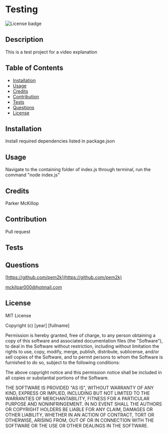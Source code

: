 # Testing
![License badge](https://img.shields.io/static/v1?label=License&message=MIT&color=brightgreen)

## Description

This is a test project for a video explanation


## Table of Contents

- [Installation](#installation)
- [Usage](#usage)
- [Credits](#credits)
- [Contribution](#contribution)
- [Tests](#tests)
- [Questions](#questions)
- [License](#license)


## Installation

Install required dependencies listed in package.json

## Usage

Navigate to the containing folder of index.js through terminal, run the command "node index.js"



## Credits

Parker McKillop

## Contribution

Pull request

## Tests



## Questions

[https://github.com/pem2k](https://github.com/pem2k)

[mckilpar000@hotmail.com](mailto:mckilpar000@hotmail.com)


## License
MIT License

Copyright (c) [year] [fullname]

Permission is hereby granted, free of charge, to any person obtaining a copy
of this software and associated documentation files (the "Software"), to deal
in the Software without restriction, including without limitation the rights
to use, copy, modify, merge, publish, distribute, sublicense, and/or sell
copies of the Software, and to permit persons to whom the Software is
furnished to do so, subject to the following conditions:

The above copyright notice and this permission notice shall be included in all
copies or substantial portions of the Software.

THE SOFTWARE IS PROVIDED "AS IS", WITHOUT WARRANTY OF ANY KIND, EXPRESS OR
IMPLIED, INCLUDING BUT NOT LIMITED TO THE WARRANTIES OF MERCHANTABILITY,
FITNESS FOR A PARTICULAR PURPOSE AND NONINFRINGEMENT. IN NO EVENT SHALL THE
AUTHORS OR COPYRIGHT HOLDERS BE LIABLE FOR ANY CLAIM, DAMAGES OR OTHER
LIABILITY, WHETHER IN AN ACTION OF CONTRACT, TORT OR OTHERWISE, ARISING FROM,
OUT OF OR IN CONNECTION WITH THE SOFTWARE OR THE USE OR OTHER DEALINGS IN THE
SOFTWARE.
